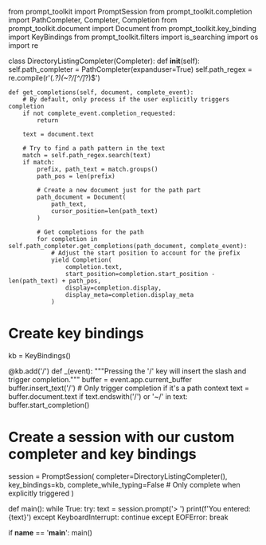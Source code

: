 from prompt_toolkit import PromptSession
from prompt_toolkit.completion import PathCompleter, Completer, Completion
from prompt_toolkit.document import Document
from prompt_toolkit.key_binding import KeyBindings
from prompt_toolkit.filters import is_searching
import os
import re

class DirectoryListingCompleter(Completer):
    def __init__(self):
        self.path_completer = PathCompleter(expanduser=True)
        self.path_regex = re.compile(r'(.*?)(~?/[^/]*?)$')

    def get_completions(self, document, complete_event):
        # By default, only process if the user explicitly triggers completion
        if not complete_event.completion_requested:
            return

        text = document.text
        
        # Try to find a path pattern in the text
        match = self.path_regex.search(text)
        if match:
            prefix, path_text = match.groups()
            path_pos = len(prefix)
            
            # Create a new document just for the path part
            path_document = Document(
                path_text, 
                cursor_position=len(path_text)
            )
            
            # Get completions for the path
            for completion in self.path_completer.get_completions(path_document, complete_event):
                # Adjust the start position to account for the prefix
                yield Completion(
                    completion.text,
                    start_position=completion.start_position - len(path_text) + path_pos,
                    display=completion.display,
                    display_meta=completion.display_meta
                )

# Create key bindings
kb = KeyBindings()

@kb.add('/')
def _(event):
    """Pressing the '/' key will insert the slash and trigger completion."""
    buffer = event.app.current_buffer
    buffer.insert_text('/')
    # Only trigger completion if it's a path context
    text = buffer.document.text
    if text.endswith('/') or '~/' in text:
        buffer.start_completion()

# Create a session with our custom completer and key bindings
session = PromptSession(
    completer=DirectoryListingCompleter(),
    key_bindings=kb,
    complete_while_typing=False  # Only complete when explicitly triggered
)

def main():
    while True:
        try:
            text = session.prompt('> ')
            print(f'You entered: {text}')
        except KeyboardInterrupt:
            continue
        except EOFError:
            break

if __name__ == '__main__':
    main()

